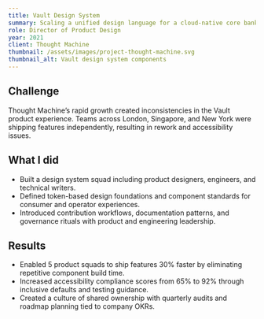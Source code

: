 ```yaml
---
title: Vault Design System
summary: Scaling a unified design language for a cloud-native core banking platform across global teams.
role: Director of Product Design
year: 2021
client: Thought Machine
thumbnail: /assets/images/project-thought-machine.svg
thumbnail_alt: Vault design system components
---
```


## Challenge

Thought Machine’s rapid growth created inconsistencies in the Vault product experience. Teams across London, Singapore,
and New York were shipping features independently, resulting in rework and accessibility issues.

## What I did

* Built a design system squad including product designers, engineers, and technical writers.
* Defined token-based design foundations and component standards for consumer and operator experiences.
* Introduced contribution workflows, documentation patterns, and governance rituals with product and engineering leadership.

## Results

* Enabled 5 product squads to ship features 30% faster by eliminating repetitive component build time.
* Increased accessibility compliance scores from 65% to 92% through inclusive defaults and testing guidance.
* Created a culture of shared ownership with quarterly audits and roadmap planning tied to company OKRs.
